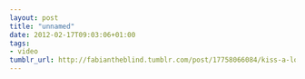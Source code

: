 ```yaml
---
layout: post
title: "unnamed"
date: 2012-02-17T09:03:06+01:00
tags:
- video
tumblr_url: http://fabiantheblind.tumblr.com/post/17758066084/kiss-a-love-story
---
```

